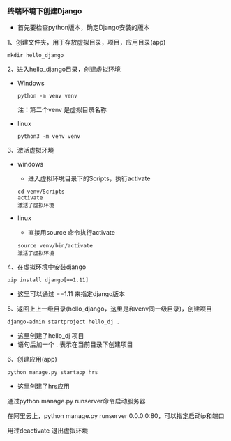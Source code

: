 ### 终端环境下创建Django

- 首先要检查python版本，确定Django安装的版本

1、创建文件夹，用于存放虚拟目录，项目，应用目录(app)

```
mkdir hello_django
```

2、进入hello_django目录，创建虚拟环境

- Windows

  ```
  python -m venv venv
  ```

  注：第二个venv 是虚拟目录名称

- linux

  ```
  python3 -m venv venv
  ```

3、激活虚拟环境

- windows

  - 进入虚拟环境目录下的Scripts，执行activate

  ```
  cd venv/Scripts
  activate
  激活了虚拟环境
  ```

- linux

  - 直接用source 命令执行activate

  ```
  source venv/bin/activate
  激活了虚拟环境
  ```

4、在虚拟环境中安装django

```
pip install django[==1.11]
```

- 这里可以通过  ==1.11  来指定django版本

5、返回上上一级目录(hello_django，这里是和venv同一级目录)，创建项目

```
django-admin startproject hello_dj .
```

- 这里创建了hello_dj 项目  
- 语句后加一个 .  表示在当前目录下创建项目

6、创建应用(app)

```
python manage.py startapp hrs
```

- 这里创建了hrs应用







通过python manage.py runserver命令启动服务器

在阿里云上，python manage.py runserver 0.0.0.0:80，可以指定启动ip和端口

用过deactivate 退出虚拟环境




